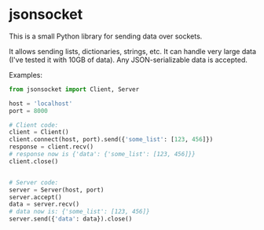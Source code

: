 jsonsocket
==========

This is a small Python library for sending data over sockets.

It allows sending lists, dictionaries, strings, etc. It can handle very large data (I've tested it with 10GB of data). Any JSON-serializable data is accepted.

Examples:

```python
from jsonsocket import Client, Server

host = 'localhost'
port = 8000

# Client code:
client = Client()
client.connect(host, port).send({'some_list': [123, 456]})
response = client.recv()
# response now is {'data': {'some_list': [123, 456]}}
client.close()


# Server code:
server = Server(host, port)
server.accept()
data = server.recv()
# data now is: {'some_list': [123, 456]}
server.send({'data': data}).close()

```
